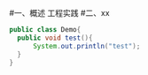 #一、概述
    工程实践
#二、xx
  ```java
public class Demo{
    public void test(){
        System.out.println("test");
    }
}
   ```
